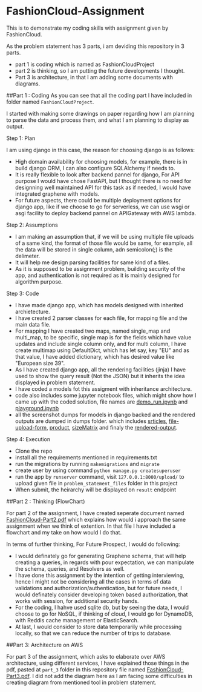 # FashionCloud-Assignment
This is to demonstrate my coding skills with assignment given by FashionCloud.

As the problem statement has 3 parts, i am deviding this repository in 3 parts.
- part 1 is coding which is named as FashionCloudProject
- part 2 is thinking, so I am putting the future developments I thought.
- Part 3 is architecture, in that I am adding some documents with diagrams.


##Part 1 : Coding
As you can see that all the coding part I have included in folder named `FashionCloudProject`.

I started with making some drawings on paper regarding how I am planning to parse the data and process them, and what I am planning to display as output.

Step 1: Plan

I am using django in this case, the reason for choosing django is as follows:
- High domain availability for choosing models, for example, there is in build django ORM, I can also configure SQLAlchemy if needs to.
- It is really flexible to look after backend pannel for django, For API purpose I would have chose FastAPI, but I thought there is no need for designning well maintained API for this task as if needed, I would have integrated graphene with models.
- For future aspects, there could be multiple deployment options for django app, like if we choose to go for serverless, we can use wsgi or asgi facility to deploy backend pannel on APIGateway with AWS lambda.

Step 2: Assumptions

- I am making an assumption that, if we will be using multiple file uploads of a same kind, the format of those file would be same, for example, all the data will be stored in single column, adn semicolon(;) is the delimeter.
- It will help me design parsing facilities for same kind of a files.
- As it is supposed to be assignment problem, building security of the app, and authentication is not required as it is mainly designed for algorithm purpose.

Step 3: Code

- I have made django app, which has models designed with inherited archietecture.
- I have created 2 parser classes for each file, for mapping file and the main data file.
- For mapping I have created two maps, named single_map and multi_map, to be specific, single map is for the fields which have value updates and include single column only, and for multi column, I have create multimap using DefaultDict, which has let say, key "EU" and as that value, I have added dictionary, which has desired value like "European size 39".
- As I have created django app, all the rendering facilities (jinja) I have used to show the query result (Not the JSON) but it inherits the idea displayed in problem statement.
- I have coded a models fot this assigment with inheritance architecture.
- code also includes some jupyter notebook files, which might show how I came up with the coded solution, file names are [demo_run.ipynb](demo_run.ipynb) and [playground.ipynb](playground.ipynb)
- all the screenshot dumps for models in django backed and the rendered outputs are dumped in dumps folder. which includes [srticles](dumps/articles_model.png), [file-upload-form](dumps/django_form_for_fileUpload.png), [product](dumps/product_model.png), [sizeMatrix](dumps/sizeMatrix_model.png) and finaly the [rendered-output](dumps/rendered_heirarchical_result.png).

Step 4: Execution

- Clone the repo
- install all the requirements mentioned in requirements.txt 
- run the migrations by running `makemigrations` and `migrate`
- create user by using command `python manage.py createsuperuser`
- run the app by `runserver` command, visit `127.0.0.1:8000/upload/` to upload given file in `problem_statement_files` folder in this project
- When submit, the heirarchy will be displayed on `result` endpoint


##Part 2 : Thinking (FlowChart)

For part 2 of the assignment, I have created seperate document named [FashionCloud-Part2.pdf](part_2/FashionCloud-Part2.pdf) which explains how would i approach the same assignment when we think of extention.
In that file I have included a flowchart and my take on how would I do that.

In terms of further thinking, 
For Future Prospect, I would do following:
- I would definately go for generating Graphene schema, that will help creating a queries, in regards with pour expectation, we can manipulate the schema, queries, and Resolvers as well.
- I have done this assignment by the intention of getting interviewing, hence I might not be considering all the cases in terms of data validations and authorization/authentication, but for future needs, I would definately consider developing token based authorization, that works with session, for additional security hands.
- For the coding, I hahve used sqlite db, but by seeing the data, I would choose to go for NoSQL, if thinking of cloud, I would go for DynamoDB, with Reddis cache management or ElasticSearch.
- At last, I would consider to store data temporarily while processing locally, so that we can reduce the number of trips to database.


##Part 3: Architecture on AWS

For part 3 of the assignment, which asks to elaborate over AWS architecture, using different services, I have explained those things in the pdf, pasted at `part_3` folder in this repository file named [FashionCloud-Part3.pdf](part_3/FashionCloud-Part3.pdf).
I did not add the diagram here as I am facing some difficulties in creating diagram from mentioned tool in problem statement.